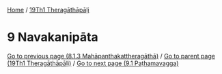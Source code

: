 
[Home](/) / [19Th1 Theragāthāpāḷi](../19Th1.md)

# 9 Navakanipāta


[Go to previous page (8.1.3 Mahāpanthakattheragāthā)](8/8.1/8.1.3.md) / [Go to parent page (19Th1 Theragāthāpāḷi)](0.md) / [Go to next page (9.1 Paṭhamavagga)](9/9.1.md)


